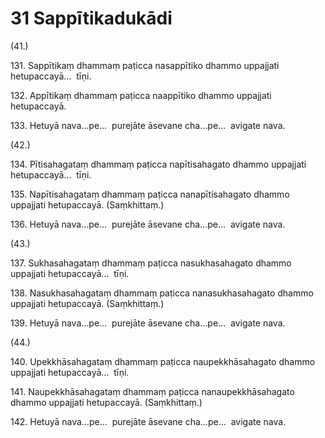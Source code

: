 

# 31 Sappītikadukādi


(41.)

131\. Sappītikaṃ dhammaṃ paṭicca nasappītiko dhammo uppajjati hetupaccayā…  tīṇi.

132\. Appītikaṃ dhammaṃ paṭicca naappītiko dhammo uppajjati hetupaccayā.

133\. Hetuyā nava…pe…  purejāte āsevane cha…pe…  avigate nava.

(42.)

134\. Pītisahagataṃ dhammaṃ paṭicca napītisahagato dhammo uppajjati hetupaccayā…  tīṇi.

135\. Napītisahagataṃ dhammaṃ paṭicca nanapītisahagato dhammo uppajjati hetupaccayā. (Saṃkhittaṃ.)

136\. Hetuyā nava…pe…  purejāte āsevane cha…pe…  avigate nava.

(43.)

137\. Sukhasahagataṃ dhammaṃ paṭicca nasukhasahagato dhammo uppajjati hetupaccayā…  tīṇi.

138\. Nasukhasahagataṃ dhammaṃ paṭicca nanasukhasahagato dhammo uppajjati hetupaccayā. (Saṃkhittaṃ.)

139\. Hetuyā nava…pe…  purejāte āsevane cha…pe…  avigate nava.

(44.)

140\. Upekkhāsahagataṃ dhammaṃ paṭicca naupekkhāsahagato dhammo uppajjati hetupaccayā…  tīṇi.

141\. Naupekkhāsahagataṃ dhammaṃ paṭicca nanaupekkhāsahagato dhammo uppajjati hetupaccayā. (Saṃkhittaṃ.)

142\. Hetuyā nava…pe…  purejāte āsevane cha…pe…  avigate nava.



